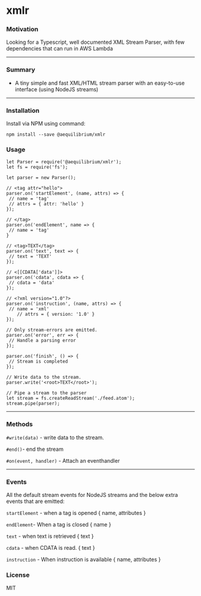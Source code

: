 # xmlr

### Motivation

Looking for a Typescript, well documented XML Stream Parser, with few dependencies that can run in AWS Lambda

---

### Summary

- A tiny simple and fast XML/HTML stream parser with an easy-to-use interface (using NodeJS streams)

---

### Installation

Install via NPM using command:

`npm install --save @aequilibrium/xmlr`

### Usage

```
let Parser = require('@aequilibrium/xmlr');
let fs = require('fs');

let parser = new Parser();

// <tag attr="hello">
parser.on('startElement', (name, attrs) => {
 // name = 'tag'
 // attrs = { attr: 'hello' }
});

// </tag>
parser.on('endElement', name => {
 // name = 'tag'
}

// <tag>TEXT</tag>
parser.on('text', text => {
 // text = 'TEXT'
});

// <[[CDATA['data']]>
parser.on('cdata', cdata => {
 // cdata = 'data'
});

// <?xml version="1.0"?>
parser.on('instruction', (name, attrs) => {
 // name = 'xml'
    // attrs = { version: '1.0' }
});

// Only stream-errors are emitted.
parser.on('error', err => {
 // Handle a parsing error
});

parser.on('finish', () => {
 // Stream is completed
});

// Write data to the stream.
parser.write('<root>TEXT</root>');

// Pipe a stream to the parser
let stream = fs.createReadStream('./feed.atom');
stream.pipe(parser);

```

---

### Methods

`#write(data)` - write data to the stream.

`#end()`- end the stream

`#on(event, handler)` - Attach an eventhandler

---

### Events

All the default stream events for NodeJS streams and the below extra events that are emitted:

`startElement` - when a tag is opened { name, attributes }

`endElement`- When a tag is closed { name }

`text` - when text is retrieved { text }

`cdata` - when CDATA is read. { text }

`instruction` - When instruction is available { name, attributes }

### License

MIT
